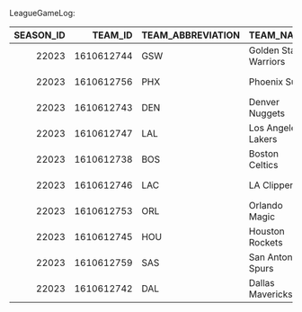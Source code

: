 LeagueGameLog:

|   SEASON_ID |    TEAM_ID | TEAM_ABBREVIATION   | TEAM_NAME             |    GAME_ID | GAME_DATE   | MATCHUP     | WL   |   MIN |   FGM |   FGA |   FG_PCT |   FG3M |   FG3A |   FG3_PCT |   FTM |   FTA |   FT_PCT |   OREB |   DREB |   REB |   AST |   STL |   BLK |   TOV |   PF |   PTS |   PLUS_MINUS |   VIDEO_AVAILABLE |
|------------:|-----------:|:--------------------|:----------------------|-----------:|:------------|:------------|:-----|------:|------:|------:|---------:|-------:|-------:|----------:|------:|------:|---------:|-------:|-------:|------:|------:|------:|------:|------:|-----:|------:|-------------:|------------------:|
|       22023 | 1610612744 | GSW                 | Golden State Warriors | 0022300062 | 2023-10-24  | GSW vs. PHX | L    |   240 |    36 |   101 |    0.356 |     10 |     43 |     0.233 |    22 |    28 |    0.786 |     18 |     31 |    49 |    19 |    11 |     6 |    11 |   23 |   104 |           -4 |                 1 |
|       22023 | 1610612756 | PHX                 | Phoenix Suns          | 0022300062 | 2023-10-24  | PHX @ GSW   | W    |   240 |    42 |    95 |    0.442 |     11 |     33 |     0.333 |    13 |    17 |    0.765 |     17 |     43 |    60 |    23 |     5 |     7 |    19 |   22 |   108 |            4 |                 1 |
|       22023 | 1610612743 | DEN                 | Denver Nuggets        | 0022300061 | 2023-10-24  | DEN vs. LAL | W    |   240 |    48 |    91 |    0.527 |     14 |     34 |     0.412 |     9 |    12 |    0.75  |      9 |     33 |    42 |    29 |     9 |     6 |    12 |   15 |   119 |           12 |                 1 |
|       22023 | 1610612747 | LAL                 | Los Angeles Lakers    | 0022300061 | 2023-10-24  | LAL @ DEN   | L    |   240 |    41 |    90 |    0.456 |     10 |     29 |     0.345 |    15 |    20 |    0.75  |     13 |     31 |    44 |    23 |     5 |     4 |    12 |   18 |   107 |          -12 |                 1 |
|       22023 | 1610612738 | BOS                 | Boston Celtics        | 0022300065 | 2023-10-25  | BOS @ NYK   | W    |   240 |    37 |    77 |    0.481 |     12 |     39 |     0.308 |    22 |    26 |    0.846 |      7 |     39 |    46 |    18 |     6 |    11 |    13 |   22 |   108 |            4 |                 1 |
|       22023 | 1610612746 | LAC                 | LA Clippers           | 0022300074 | 2023-10-25  | LAC vs. POR | W    |   240 |    47 |    90 |    0.522 |     16 |     34 |     0.471 |    13 |    16 |    0.813 |     14 |     31 |    45 |    36 |    11 |     7 |    18 |   20 |   123 |           12 |                 1 |
|       22023 | 1610612753 | ORL                 | Orlando Magic         | 0022300066 | 2023-10-25  | ORL vs. HOU | W    |   240 |    42 |    87 |    0.483 |      9 |     34 |     0.265 |    23 |    26 |    0.885 |     17 |     40 |    57 |    19 |     8 |     6 |    16 |   20 |   116 |           30 |                 1 |
|       22023 | 1610612745 | HOU                 | Houston Rockets       | 0022300066 | 2023-10-25  | HOU @ ORL   | L    |   240 |    32 |    79 |    0.405 |     12 |     34 |     0.353 |    10 |    16 |    0.625 |      7 |     24 |    31 |    19 |     6 |     3 |    19 |   24 |    86 |          -30 |                 1 |
|       22023 | 1610612759 | SAS                 | San Antonio Spurs     | 0022300073 | 2023-10-25  | SAS vs. DAL | L    |   240 |    46 |    89 |    0.517 |     11 |     35 |     0.314 |    16 |    22 |    0.727 |      9 |     36 |    45 |    33 |     8 |     5 |    19 |   23 |   119 |           -7 |                 1 |
|       22023 | 1610612742 | DAL                 | Dallas Mavericks      | 0022300073 | 2023-10-25  | DAL @ SAS   | W    |   240 |    47 |    99 |    0.475 |     15 |     47 |     0.319 |    17 |    23 |    0.739 |     13 |     35 |    48 |    24 |     6 |     3 |    12 |   20 |   126 |            7 |                 1 |